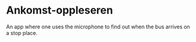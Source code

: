 # Ankomst-oppleseren

An app where one uses the microphone to find out when the bus arrives on a stop place.

